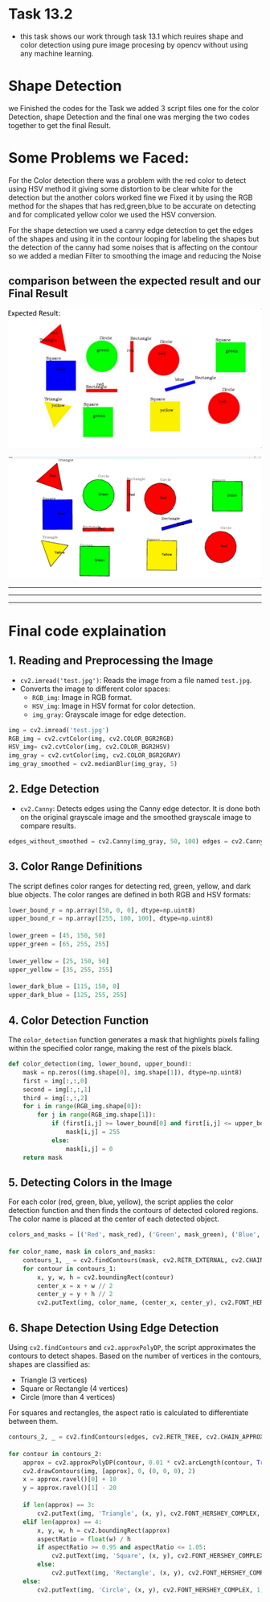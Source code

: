 ﻿# Task 13.2

- this task shows our work through task 13.1 which reuires shape and color detection using pure image procesing by opencv without using any machine learning.

# Shape Detection
we Finished the codes for the Task we added 3 script files one for the color Detection, shape Detection and the final one was merging the two codes together to get the final Result.

# Some Problems we Faced:

For the Color detection there was a problem with the red color to detect using HSV method it giving some distortion to be clear white for the detection but the another colors worked fine
we Fixed it by using the RGB method for the shapes that has red,green,blue to be accurate on detecting and for complicated yellow color we used the HSV conversion.

For the shape detection we used a canny edge detection to get the edges of the shapes and using it in the contour looping for labeling the shapes but the detection of the canny had some noises that is affecting on the contour so we added a median Filter to smoothing the image and reducing the Noise


## comparison between the expected result and our Final Result

![alt text](image.png) 

![alt text](image-2.png)

---
---
---
# Final code explaination

## 1. **Reading and Preprocessing the Image**
-   `cv2.imread('test.jpg')`: Reads the image from a file named `test.jpg`.
-   Converts the image to different color spaces:
    -   `RGB_img`: Image in RGB format.
    -   `HSV_img`: Image in HSV format for color detection.
    -   `img_gray`: Grayscale image for edge detection.
    
```python
img = cv2.imread('test.jpg')
RGB_img = cv2.cvtColor(img, cv2.COLOR_BGR2RGB)
HSV_img= cv2.cvtColor(img, cv2.COLOR_BGR2HSV)
img_gray = cv2.cvtColor(img, cv2.COLOR_BGR2GRAY)
img_gray_smoothed = cv2.medianBlur(img_gray, 5)
```


## 2. **Edge Detection**

-   `cv2.Canny`: Detects edges using the Canny edge detector. It is done both on the original grayscale image and the smoothed grayscale image to compare results.
```python
edges_without_smoothed = cv2.Canny(img_gray, 50, 100) edges = cv2.Canny(img_gray_smoothed, 50, 100)
```

## 3. **Color Range Definitions**

The script defines color ranges for detecting red, green, yellow, and dark blue objects. The color ranges are defined in both RGB and HSV formats:
```python
lower_bound_r = np.array([50, 0, 0], dtype=np.uint8)
upper_bound_r = np.array([255, 100, 100], dtype=np.uint8)

lower_green = [45, 150, 50]
upper_green = [65, 255, 255]

lower_yellow = [25, 150, 50]
upper_yellow = [35, 255, 255]

lower_dark_blue = [115, 150, 0]
upper_dark_blue = [125, 255, 255]
```

## 4. **Color Detection Function**

The `color_detection` function generates a mask that highlights pixels falling within the specified color range, making the rest of the pixels black.
```python
def color_detection(img, lower_bound, upper_bound):
    mask = np.zeros((img.shape[0], img.shape[1]), dtype=np.uint8)
    first = img[:,:,0]
    second = img[:,:,1]
    third = img[:,:,2]
    for i in range(RGB_img.shape[0]):
        for j in range(RGB_img.shape[1]):
            if (first[i,j] >= lower_bound[0] and first[i,j] <= upper_bound[0]) and (second[i,j] >= lower_bound[1] and second[i,j] <= upper_bound[1]) and (third[i,j] >= lower_bound[2] and third[i,j] <= upper_bound[2]):
                mask[i,j] = 255
            else:
                mask[i,j] = 0
    return mask
```



## 5. **Detecting Colors in the Image**

For each color (red, green, blue, yellow), the script applies the color detection function and then finds the contours of detected colored regions. The color name is placed at the center of each detected object.
```python
colors_and_masks = [('Red', mask_red), ('Green', mask_green), ('Blue', mask_blue), ('Yellow', mask_yellow)]

for color_name, mask in colors_and_masks:
    contours_1, _ = cv2.findContours(mask, cv2.RETR_EXTERNAL, cv2.CHAIN_APPROX_SIMPLE)
    for contour in contours_1:
        x, y, w, h = cv2.boundingRect(contour)
        center_x = x + w // 2
        center_y = y + h // 2
        cv2.putText(img, color_name, (center_x, center_y), cv2.FONT_HERSHEY_SIMPLEX, 1, (0, 0, 0), 2)
```
## 6. **Shape Detection Using Edge Detection**

Using `cv2.findContours` and `cv2.approxPolyDP`, the script approximates the contours to detect shapes. Based on the number of vertices in the contours, shapes are classified as:

-   Triangle (3 vertices)
-   Square or Rectangle (4 vertices)
-   Circle (more than 4 vertices)

For squares and rectangles, the aspect ratio is calculated to differentiate between them.
```python
contours_2, _ = cv2.findContours(edges, cv2.RETR_TREE, cv2.CHAIN_APPROX_NONE)

for contour in contours_2:
    approx = cv2.approxPolyDP(contour, 0.01 * cv2.arcLength(contour, True), True)
    cv2.drawContours(img, [approx], 0, (0, 0, 0), 2)
    x = approx.ravel()[0] + 10
    y = approx.ravel()[1] - 20

    if len(approx) == 3:
        cv2.putText(img, 'Triangle', (x, y), cv2.FONT_HERSHEY_COMPLEX, 1, (0, 0, 0))
    elif len(approx) == 4:
        x, y, w, h = cv2.boundingRect(approx)
        aspectRatio = float(w) / h
        if aspectRatio >= 0.95 and aspectRatio <= 1.05:
            cv2.putText(img, 'Square', (x, y), cv2.FONT_HERSHEY_COMPLEX, 1, (0, 0, 0))
        else:
            cv2.putText(img, 'Rectangle', (x, y), cv2.FONT_HERSHEY_COMPLEX, 1, (0, 0, 0))
    else:
        cv2.putText(img, 'Circle', (x, y), cv2.FONT_HERSHEY_COMPLEX, 1, (0, 0, 0))
```

